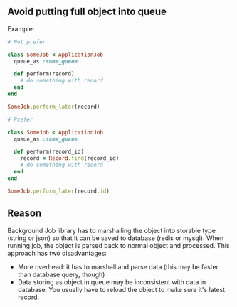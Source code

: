 ## Avoid putting full object into queue

Example:

```ruby
# Not prefer

class SomeJob < ApplicationJob
  queue_as :some_queue

  def perform(record)
    # do something with record
  end
end

SomeJob.perform_later(record)

# Prefer

class SomeJob < ApplicationJob
  queue_as :some_queue

  def perform(record_id)
    record = Record.find(record_id)
    # do something with record
  end
end

SomeJob.perform_later(record.id)
```

## Reason

Background Job library has to marshalling the object into storable type (string
or json) so that it can be saved to database (redis or mysql). When running job,
the object is parsed back to normal object and processed. This approach has two
disadvantages:

- More overhead: it has to marshall and parse data (this may be faster than
database query, though)
- Data storing as object in queue may be inconsistent with data in database. You
usually have to reload the object to make sure it's latest record.
